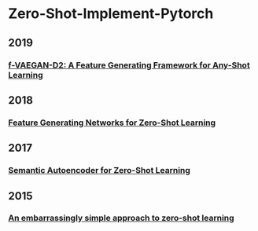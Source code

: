 # Zero-Shot-Implement-Pytorch

## 2019
###  [f-VAEGAN-D2: A Feature Generating Framework for Any-Shot Learning](https://github.com/DingjieFu/Zero-Shot-Implement-Pytorch/tree/main/f-VAEGAN)
## 2018
###  [Feature Generating Networks for Zero-Shot Learning](https://github.com/DingjieFu/Zero-Shot-Implement-Pytorch/tree/main/FGN)
## 2017
###  [Semantic Autoencoder for Zero-Shot Learning](https://github.com/DingjieFu/Zero-Shot-Implement-Pytorch/tree/main/SAE)
## 2015
###  [An embarrassingly simple approach to zero-shot learning](https://github.com/DingjieFu/Zero-Shot-Implement-Pytorch/tree/main/EsZSL)

